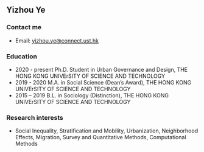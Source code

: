 
## Yizhou Ye
### Contact me
- Email: yizhou.ye@connect.ust.hk

### Education
  - 2020 - present Ph.D. Student in Urban Governance and Design, THE HONG KONG UNIVErSITY OF SCIENCE AND TECHNOLOGY
  - 2019 - 2020 M.A. in Social Science (Dean’s Award), THE HONG KONG UNIVErSITY OF SCIENCE AND TECHNOLOGY
  - 2015 – 2019 B.L. in Sociology (Distinction), THE HONG KONG UNIVErSITY OF SCIENCE AND TECHNOLOGY

### Research interests
  - Social Inequality, Stratification and Mobility, Urbanization, Neighborhood Effects, Migration, Survey and Quantitative Methods, Computational Methods
